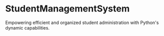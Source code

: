 # StudentManagementSystem
Empowering efficient and organized student administration with Python's dynamic capabilities.
